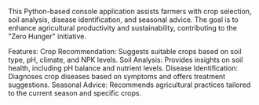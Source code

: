 This Python-based console application assists farmers with crop selection, soil analysis, disease identification, and seasonal advice. The goal is to enhance agricultural productivity and sustainability, contributing to the "Zero Hunger" initiative.

Features: 
Crop Recommendation: Suggests suitable crops based on soil type, pH, climate, and NPK levels.
Soil Analysis: Provides insights on soil health, including pH balance and nutrient levels.
Disease Identification: Diagnoses crop diseases based on symptoms and offers treatment suggestions.
Seasonal Advice: Recommends agricultural practices tailored to the current season and specific crops.
